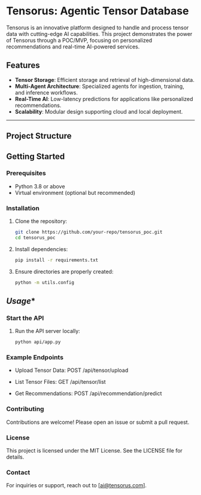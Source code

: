 # Tensorus: Agentic Tensor Database

Tensorus is an innovative platform designed to handle and process tensor data with cutting-edge AI capabilities. This project demonstrates the power of Tensorus through a POC/MVP, focusing on personalized recommendations and real-time AI-powered services.

## **Features**
- **Tensor Storage**: Efficient storage and retrieval of high-dimensional data.
- **Multi-Agent Architecture**: Specialized agents for ingestion, training, and inference workflows.
- **Real-Time AI**: Low-latency predictions for applications like personalized recommendations.
- **Scalability**: Modular design supporting cloud and local deployment.

---

## **Project Structure**


## **Getting Started**
### Prerequisites
- Python 3.8 or above
- Virtual environment (optional but recommended)

### Installation
1. Clone the repository:
   ```bash
   git clone https://github.com/your-repo/tensorus_poc.git
   cd tensorus_poc

2. Install dependencies:
   ```bash
   pip install -r requirements.txt

3. Ensure directories are properly created:
   ```bash
   python -m utils.config


## *Usage**

### Start the API

1. Run the API server locally:
   ```bash
   python api/app.py

### Example Endpoints

- Upload Tensor Data: POST /api/tensor/upload

- List Tensor Files: GET /api/tensor/list

- Get Recommendations: POST /api/recommendation/predict

### Contributing

Contributions are welcome! Please open an issue or submit a pull request.

### License

This project is licensed under the MIT License. See the LICENSE file for details.

### Contact

For inquiries or support, reach out to [ai@tensorus.com].


   